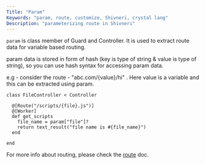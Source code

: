 ```yaml
---
Title: "Param"
Keywords: "param, route, customize, Shivneri, crystal lang"
Description: "parameterizing route in Shivneri"
---
```


`param` is class member of  Guard and Controller. It is used to extract route data for variable based routing.

param data is stored in form of hash (key is type of string & value is type of string), so you can use hash syntax for accessing param data.

e.g - consider the route - "abc.com/{value}/hi" . Here value is a variable and this can be extracted using param. 

```
class FileController < Controller

  @[Route("/scripts/{file}.js")]
  @[Worker]
  def get_scripts
    file_name = param["file"]?
    return text_result("file name is #{file_name}")
  end

end

```

For more info about routing, please check the [route](route) doc.